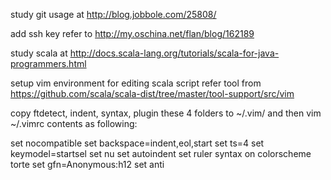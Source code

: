 study git usage at http://blog.jobbole.com/25808/

add ssh key refer to http://my.oschina.net/flan/blog/162189

study scala at http://docs.scala-lang.org/tutorials/scala-for-java-programmers.html


setup vim environment for editing scala script
refer tool from https://github.com/scala/scala-dist/tree/master/tool-support/src/vim

copy ftdetect, indent, syntax, plugin these 4 folders to ~/.vim/
and then vim ~/.vimrc contents as following:

set nocompatible 
set backspace=indent,eol,start 
set ts=4 
set keymodel=startsel 
set nu 
set autoindent 
set ruler 
syntax on 
colorscheme torte 
set gfn=Anonymous:h12 
set anti 
